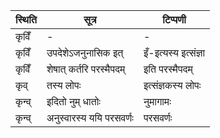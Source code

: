 | स्थिति | सूत्र | टिप्पणी |
| ----- | ------- | ------ |
| कृविँ | - | - |
| कृविँ | उपदेशेऽजनुनासिक इत् | इँ-इत्यस्य इत्संज्ञा |
| कृविँ | शेषात् कर्तरि परस्मैपदम् | इति परस्मैपदम् |
| कृव् | तस्य लोपः | इत्संज्ञकस्य लोपः |
| कृन्व् | इदितो नुम् धातोः | नुमागामः |
| कृन्व् | अनुस्वारस्य ययि परसवर्णः | परसवर्णः |

